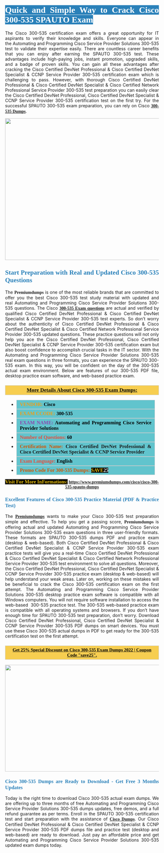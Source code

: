 <h1 style="text-align: justify;"><span style="color:#ffffff;"><span style="font-family:Georgia,serif;"><strong><span style="background-color:#2980b9;">Quick and Simple Way to Crack Cisco 300-535 SPAUTO Exam</span></strong></span></span></h1>

<p style="text-align: justify;">The Cisco 300-535 certification exam offers a great opportunity for IT aspirants to verify their knowledge and skills. Everyone can appear in the Automating and Programming Cisco Service Provider Solutions 300-535 test to validate their expertise easily. There are countless career benefits that you can enjoy after earning the SPAUTO 300-535 test. These advantages include high-paying jobs, instant promotion, upgraded skills, and a badge of proven skills. You can gain all these advantages after cracking the Cisco Certified DevNet Professional & Cisco Certified DevNet Specialist & CCNP Service Provider 300-535 certification exam which is challenging to pass. However, with thorough Cisco Certified DevNet Professional & Cisco Certified DevNet Specialist & Cisco Certified Network Professional Service Provider 300-535 test preparation you can easily clear the Cisco Certified DevNet Professional, Cisco Certified DevNet Specialist & CCNP Service Provider 300-535 certification test on the first try. For the successful SPAUTO 300-535 exam preparation, you can rely on Cisco <span style="font-family:Georgia,serif;"><strong><a href="https://www.premiumdumps.com/cisco/cisco-300-535-spauto-dumps">300-535 Dumps</a></strong></span>.</p>

<p style="text-align: center;"><a href="https://www.premiumdumps.com/cisco/cisco-300-535-spauto-dumps"><img alt="" src="https://i.imgur.com/KJGzbJ2.jpeg" style="width: 700px; height: 465px;" /></a></p>

<h2 style="text-align: justify;"><span style="color:#2980b9;"><span style="font-family:Georgia,serif;"><strong>Start Preparation with Real and Updated Cisco 300-535 Questions</strong></span></span></h2>

<p style="text-align: justify;">The <span style="font-size:14px;"><span style="font-family:Georgia,serif;"><strong>Premiumdumps</strong></span></span> is one of the most reliable brands that are committed to offer you the best Cisco 300-535 test study material with updated and real Automating and Programming Cisco Service Provider Solutions 300-535 questions. The Cisco <span style="font-family:Georgia,serif;"><strong><a href="https://www.premiumdumps.com/cisco/cisco-300-535-spauto-dumps">300-535 Exam questions</a></strong></span> are actual and verified by qualified Cisco Certified DevNet Professional & Cisco Certified DevNet Specialist & CCNP Service Provider 300-535 test experts. So don’t worry about the authenticity of Cisco Certified DevNet Professional & Cisco Certified DevNet Specialist & Cisco Certified Network Professional Service Provider 300-535 updated questions. These practice questions will not only help you ace the Cisco Certified DevNet Professional, Cisco Certified DevNet Specialist & CCNP Service Provider 300-535 certification exam but also boost confidence to accomplish crucial tasks in the IT sector. With the Automating and Programming Cisco Service Provider Solutions 300-535 real exam questions in three formats, you can experience the SPAUTO 300-535 exam. In this way, you will be confident on the day of the 300-535 actual exam environment. Below are features of our 300-535 PDF file, desktop practice exam software, and web-based practice exam.</p>

<h3 style="background: #f7ce50; border: 1px solid rgb(204, 204, 204); padding: 5px 10px; text-align: center;"><span style="font-family:Georgia,serif;"><u><u><span style="color:#000000;"><span style="font-size:11pt"><span style="line-height:normal"><b><span style="font-size:13.0pt"><span cambria="">More Details About Cisco 300-535 Exam Dumps:</span></span></b></span></span></span></u></u></span></h3>

<ul>
	<li style="margin:0cm 10pt">
	<div style="background:#61c4cd; border: 1px solid rgb(204, 204, 204); padding: 5px 10px; text-align: justify;"><span style="font-family:Georgia,serif;"><span style="font-size:11pt"><span style="line-height:normal"><b><span style="font-size:12.0pt"><span new="" roman="" times=""><span style="color:#f39c12;">VENDOR:</span> <span style="color:#000000;">Cisco</span></span></span></b></span></span></span></div>
	</li>
	<li style="margin:0cm 10pt">
	<div style="background: #61c4cd; border: 1px solid rgb(204, 204, 204); padding: 5px 10px; text-align: justify;"><span style="font-family:Georgia,serif;"><span style="font-size:11pt"><span style="line-height:normal"><b><span style="font-size:12.0pt"><span new="" roman="" times=""><span style="color:#f39c12;">EXAM CCODE:</span> <span style="color:#000000;">300-535</span></span></span></b></span></span></span></div>
	</li>
	<li style="margin:0cm 10pt">
	<div style="background: #61c4cd; border: 1px solid rgb(204, 204, 204); padding: 5px 10px; text-align: justify;"><span style="font-family:Georgia,serif;"><span style="font-size:11pt"><span style="line-height:normal"><b><span style="font-size:12.0pt"><span new="" roman="" times=""><span style="color:#8e44ad;">EXAM NAME:</span> <span style="color:#000000;">Automating and Programming Cisco Service Provider Solutions</span></span></span></b></span></span></span></div>
	</li>
	<li style="margin:0cm 10pt">
	<div style="background: #61c4cd; border: 1px solid rgb(204, 204, 204); padding: 5px 10px;"><span style="font-family:Georgia,serif;"><span style="font-size:11pt"><span style="line-height:normal"><b><span style="font-size:12.0pt"><span new="" roman="" times=""><span style="color:#e74c3c;">Number of Questions:</span><span style="color:#000000;"><span style="color:#f1c40f;"> </span>60</span></span></span></b></span></span></span></div>
	</li>
	<li style="margin:0cm 10pt">
	<div style="background: #61c4cd; border: 1px solid rgb(204, 204, 204); padding: 5px 10px; text-align: justify;"><span style="font-family:Georgia,serif;"><span style="font-size:11pt"><span style="line-height:normal"><b><span style="font-size:12.0pt"><span new="" roman="" times=""><span style="color:#d35400;">Certification Name:</span> Cisco Certified DevNet Professional & Cisco Certified DevNet Specialist & CCNP Service Provider</span></span></b></span></span></span></div>
	</li>
	<li style="margin:0cm 10pt">
	<div style="background: #61c4cd; border: 1px solid rgb(204, 204, 204); padding: 5px 10px; text-align: justify;"><span style="font-family:Georgia,serif;"><span style="font-size:11pt"><span style="line-height:normal"><b><span style="font-size:12.0pt"><span new="" roman="" times=""><span style="color:#e74c3c;">Exam Language:</span> <span style="color:#000000;">English</span></span></span></b></span></span></span></div>
	</li>
	<li style="margin:0cm 10pt">
	<div style="background: #61c4cd; border: 1px solid rgb(204, 204, 204); padding: 5px 10px;"><span style="font-family:Georgia,serif;"><span style="font-size:11pt"><span style="line-height:normal"><b><span style="font-size:12.0pt"><span new="" roman="" times=""><span style="color:#d35400;">Promo Code For 300-535 Dumps:</span><span style="color:#f1c40f;"> <span style="background-color:#000000;">SAVE</span></span><span style="color:#ffffff;"><span style="background-color:#000000;">25</span></span></span></span></b></span></span></span></div>
	</li>
</ul>

<p style="text-align: center;"><span style="font-family:Georgia,serif;"><strong><span style="font-size:16px;"><span style="color:#f1c40f;"><span style="background-color:#000000;">Visit For More InFormations:</span></span></span> <a href="https://www.premiumdumps.com/cisco/cisco-300-535-spauto-dumps">https://www.premiumdumps.com/cisco/cisco-300-535-spauto-dumps</a></strong></span></p>

<h3 style="text-align: justify;"><span style="color:#2980b9;"><span style="font-family:Georgia,serif;"><strong><strong><strong>Excellent Features of Cisco 300-535 Practice Material (PDF & Practice Test)</strong></strong></strong></span></span></h3>

<p style="text-align: justify;">The <a href="https://www.premiumdumps.com/"><span style="font-size:14px;"><span style="font-family:Georgia,serif;"><strong>Premiumdumps</strong></span></span></a> wants to make your Cisco 300-535 test preparation simple and effective. To help you get a passing score, <span style="font-size:14px;"><span style="font-family:Georgia,serif;"><strong>Premiumdumps </strong></span></span>is offering actual and updated Automating and Programming Cisco Service Provider Solutions 300-535 exam questions in three user-friendly formats. These formats are SPAUTO 300-535 dumps PDF and practice exam (desktop & web-based). Both Cisco Certified DevNet Professional & Cisco Certified DevNet Specialist & CCNP Service Provider 300-535 exam practice tests will give you a real-time Cisco Certified DevNet Professional & Cisco Certified DevNet Specialist & Cisco Certified Network Professional Service Provider 300-535 test environment to solve all questions. Moreover, the Cisco Certified DevNet Professional, Cisco Certified DevNet Specialist & CCNP Service Provider 300-535 practice exam (desktop & web-based) will help understand your weak areas. Later on, working on these mistakes will be beneficial to crack the Cisco 300-535 certification exam on the first attempt. The Automating and Programming Cisco Service Provider Solutions 300-535 desktop practice exam software is compatible with all Windows computers. You will not require software installation to access the web-based  300-535 practice test. The 300-535 web-based practice exam is compatible with all operating systems and browsers. If you don’t have enough time for SPAUTO 300-535 test preparation, don’t worry. Download Cisco Certified DevNet Professional, Cisco Certified DevNet Specialist & CCNP Service Provider 300-535 PDF dumps on smart devices. You must use these Cisco 300-535 actual dumps in PDF to get ready for the 300-535 certification test on the first attempt.</p>

<h3 style="background: rgb(247, 206, 80); border: 1px solid rgb(204, 204, 204); padding: 5px 10px; text-align: center;"><span style="font-family:Georgia,serif;"><u><span style="color:#000000;"><span style="font-size:11pt;"><span style="line-height:normal;"><b><span cambria="">Get 25% Special Discount on Cisco 300-535 Exam Dumps 2022 | Coupon Code "save25".</span></b></span></span></span></u></span></h3>

<p style="text-align: center;"><strong><strong><a href="https://www.premiumdumps.com/cisco/cisco-300-535-spauto-dumps"><img alt="" src="https://i.imgur.com/F18GQwv.jpeg" style="width: 700px; height: 350px;" /></a></strong></strong></p>

<h3 style="text-align: justify;"><strong><span style="color:#2980b9;"><span style="font-family:Georgia,serif;"><strong><strong><strong>Cisco 300-535 Dumps are Ready to Download - Get Free 3 Months Updates</strong></strong></strong></span></span></strong></h3>

<p style="text-align: justify;">Today is the right time to download Cisco 300-535 actual exam dumps. We are offering up to three months of free Automating and Programming Cisco Service Provider Solutions 300-535 dumps updates, free demos, and a full refund guarantee as per terms. Enroll in the SPAUTO 300-535 certification test and start preparation with the assistance of <span style="font-family:Georgia,serif;"><strong><a href="https://www.premiumdumps.com/cisco-exam-dumps">Cisco Dumps</a></strong></span>. Our Cisco Certified DevNet Professional & Cisco Certified DevNet Specialist & CCNP Service Provider 300-535 PDF dumps file and practice test (desktop and web-based) are ready to download. Just pay an affordable price and get Automating and Programming Cisco Service Provider Solutions 300-535 updated exam dumps today.</p>
